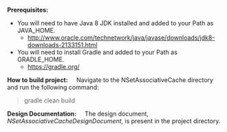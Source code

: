 
**Prerequisites:**
 - You will need to have Java 8 JDK installed and added to your Path as JAVA_HOME.
 	 - http://www.oracle.com/technetwork/java/javase/downloads/jdk8-downloads-2133151.html
 - You will need to install Gradle and added to your Path as GRADLE_HOME.
	 - https://gradle.org/

**How to build project:**
&nbsp;&nbsp;&nbsp;&nbsp;Navigate to the NSetAssociativeCache directory and run the following command:
>gradle clean build

**Design Documentation:**
&nbsp;&nbsp;&nbsp;&nbsp;The design document, *NSetAssociativeCacheDesignDocument*, is present in the project directory.